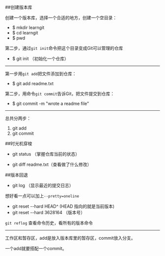 ##创建版本库

创建一个版本库，选择一个合适的地方，创建一个空目录：

- $ mkdir learngit
- $ cd learngit
- $ pwd

第二步，通过`git init`命令把这个目录变成Git可以管理的仓库

- $ git init （初始化一个仓库）

---

第一步用`git add`把文件添加到仓库：

- $ git add readme.txt

第二步，用命令`git commit`告诉Git，把文件提交到仓库：

- $ git commit -m "wrote a readme file"

---

总共分两步：

1. git add<file>
2. git commit

##时光机穿梭

- git status （掌握仓库当前的状态）

- git diff readme.txt（查看做了什么修改）

##版本回退

- git log （显示最近的提交日志）

想好看一点可以加上`--pretty=oneline`

- git reset --hard HEAD^ (HEAD 指向的就是当前版本)
- git reset --hard 3628164 （版本号）

`git reflog` 查看命令历史，看所有的版本命令


---

工作区和暂存区，add是放入版本库里的暂存区，commit放入分支。

一个add就要搭配一个commit。


